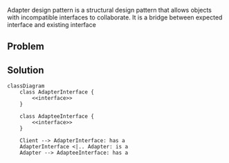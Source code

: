 Adapter design pattern is a structural design pattern that allows objects with incompatible interfaces to collaborate. It is a bridge between expected interface and existing interface

## Problem


## Solution

```mermaid
classDiagram
	class AdapterInterface {
		<<interface>>
	}
	
	class AdapteeInterface {
		<<interface>>
	}
	
	Client --> AdapterInterface: has a
	AdapterInterface <|.. Adapter: is a 
	Adapter --> AdapteeInterface: has a

```